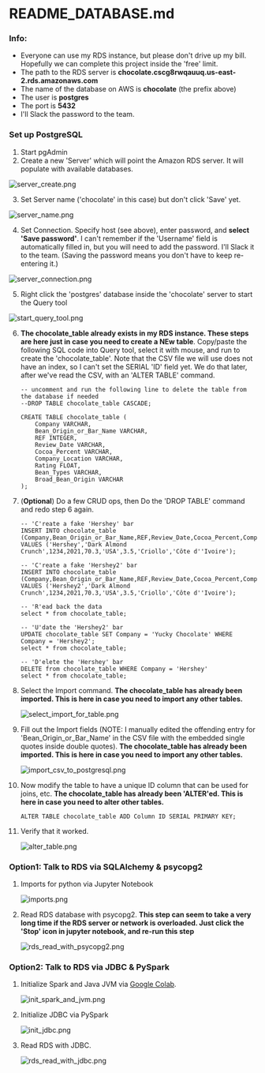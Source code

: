# README_DATABASE.md

### Info:

- Everyone can use my RDS instance, but please don't drive up my bill. Hopefully we can complete this project inside the 'free' limit.
- The path to the RDS server is **chocolate.cscg8rwqauuq.us-east-2.rds.amazonaws.com**
- The name of the database on AWS is **chocolate** (the prefix above)
- The user is **postgres**
- The port is **5432**
- I'll Slack the password to the team.

### Set up PostgreSQL

1. Start pgAdmin
2. Create a new 'Server' which will point the Amazon RDS server. It will populate with available databases.

  ![server_create.png](Images/server_create.png)

3. Set Server name ('chocolate' in this case) but don't click 'Save' yet.

  ![server_name.png](Images/server_name.png)

4. Set Connection. Specify host (see above), enter password, and **select 'Save password'**. I can't remember if the 'Username' field is automatically filled in, but you will need to add the password. I'll Slack it to the team. (Saving the password means you don't have to keep re-entering it.)

  ![server_connection.png](Images/server_connection.png)

5. Right click the 'postgres' database inside the 'chocolate' server to start the Query tool

  ![start_query_tool.png](Images/start_query_tool.png)

6. **The chocolate_table already exists in my RDS instance. These steps are here just in case you need to create a NEw table**. Copy/paste the following SQL code into Query tool, select it with mouse, and run to create the 'chocolate_table'. Note that the CSV file we will use does not have an index, so I can't set the SERIAL 'ID' field yet. We do that later, after we've read the CSV, with an 'ALTER TABLE' command.

    ```
    -- uncomment and run the following line to delete the table from the database if needed
    --DROP TABLE chocolate_table CASCADE;

    CREATE TABLE chocolate_table (
        Company VARCHAR,
        Bean_Origin_or_Bar_Name VARCHAR,
        REF INTEGER,
        Review_Date VARCHAR,
        Cocoa_Percent VARCHAR,
        Company_Location VARCHAR,
        Rating FLOAT,
        Bean_Types VARCHAR,
        Broad_Bean_Origin VARCHAR
    );
    ```

7. (**Optional**) Do a few CRUD ops, then Do the 'DROP TABLE' command and redo step 6 again.

    ```
    -- 'C'reate a fake 'Hershey' bar
    INSERT INTO chocolate_table (Company,Bean_Origin_or_Bar_Name,REF,Review_Date,Cocoa_Percent,Company_Location,Rating,Bean_Types,Broad_Bean_Origin)
    VALUES ('Hershey','Dark Almond Crunch',1234,2021,70.3,'USA',3.5,'Criollo','Côte d''Ivoire');

    -- 'C'reate a fake 'Hershey2' bar
    INSERT INTO chocolate_table (Company,Bean_Origin_or_Bar_Name,REF,Review_Date,Cocoa_Percent,Company_Location,Rating,Bean_Types,Broad_Bean_Origin)
    VALUES ('Hershey2','Dark Almond Crunch',1234,2021,70.3,'USA',3.5,'Criollo','Côte d''Ivoire');

    -- 'R'ead back the data
    select * from chocolate_table;

    -- 'U'date the 'Hershey2' bar
    UPDATE chocolate_table SET Company = 'Yucky Chocolate' WHERE Company = 'Hershey2';
    select * from chocolate_table;

    -- 'D'elete the 'Hershey' bar
    DELETE from chocolate_table WHERE Company = 'Hershey'
    select * from chocolate_table;
    ```

8. Select the Import command. **The chocolate_table has already been imported. This is here in case you need to import any other tables.**

    ![select_import_for_table.png](Images/select_import_for_table.png)

9. Fill out the Import fields (NOTE: I manually edited the offending entry for 'Bean_Origin_or_Bar_Name' in the CSV file with the embedded single quotes inside double quotes). **The chocolate_table has already been imported. This is here in case you need to import any other tables.**

    ![import_csv_to_postgresql.png](Images/import_csv_to_postgresql.png)

10. Now modify the table to have a unique ID column that can be used for joins, etc. **The chocolate_table has already been 'ALTER'ed. This is here in case you need to alter other tables.**

    ```
    ALTER TABLE chocolate_table ADD Column ID SERIAL PRIMARY KEY;
    ```

11. Verify that it worked.

    ![alter_table.png](Images/alter_table.png)

### Option1: Talk to RDS via SQLAlchemy & psycopg2

1. Imports for python via Jupyter Notebook

    ![imports.png](Images/imports.png)

2. Read RDS database with psycopg2.  **This step can seem to take a very long time if the RDS server or network is overloaded. Just click the 'Stop' icon in jupyter notebook, and re-run this step**

    ![rds_read_with_psycopg2.png](Images/rds_read_with_psycopg2.png)

### Option2: Talk to RDS via JDBC & PySpark

1. Initialize Spark and Java JVM via [Google Colab](https://colab.research.google.com/).

    ![init_spark_and_jvm.png](Images/init_spark_and_jvm.png)

2. Initialize JDBC via PySpark

    ![init_jdbc.png](Images/init_jdbc.png)

3. Read RDS with JDBC.

    ![rds_read_with_jdbc.png](Images/rds_read_with_jdbc.png)

